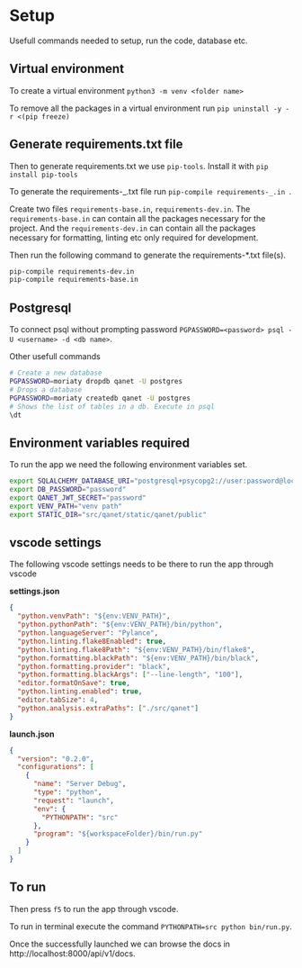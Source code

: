 # Setup

Usefull commands needed to setup, run the code, database etc.

## Virtual environment

To create a virtual environment `python3 -m venv <folder name>`

To remove all the packages in a virtual environment run `pip uninstall -y -r <(pip freeze)`

## Generate requirements.txt file

Then to generate requirements.txt we use `pip-tools`. Install it with `pip install pip-tools`

To generate the requirements-_.txt file run `pip-compile requirements-_.in `.

Create two files `requirements-base.in`, `requirements-dev.in`. The `requirements-base.in` can contain all the packages necessary for the project. And the `requirements-dev.in` can contain all the packages necessary for formatting, linting etc only required for development.

Then run the following command to generate the requirements-\*.txt file(s).

```sh
pip-compile requirements-dev.in
pip-compile requirements-base.in
```

## Postgresql

To connect psql without prompting password `PGPASSWORD=<password> psql -U <username> -d <db name>`.

Other usefull commands

```sh
# Create a new database
PGPASSWORD=moriaty dropdb qanet -U postgres
# Drops a database
PGPASSWORD=moriaty createdb qanet -U postgres
# Shows the list of tables in a db. Execute in psql
\dt
```

## Environment variables required

To run the app we need the following environment variables set.

```sh
export SQLALCHEMY_DATABASE_URI="postgresql+psycopg2://user:password@localhost:5432/db"
export DB_PASSWORD="password"
export QANET_JWT_SECRET="password"
export VENV_PATH="venv path"
export STATIC_DIR="src/qanet/static/qanet/public"
```

## vscode settings

The following vscode settings needs to be there to run the app through vscode

**settings.json**

```json
{
  "python.venvPath": "${env:VENV_PATH}",
  "python.pythonPath": "${env:VENV_PATH}/bin/python",
  "python.languageServer": "Pylance",
  "python.linting.flake8Enabled": true,
  "python.linting.flake8Path": "${env:VENV_PATH}/bin/flake8",
  "python.formatting.blackPath": "${env:VENV_PATH}/bin/black",
  "python.formatting.provider": "black",
  "python.formatting.blackArgs": ["--line-length", "100"],
  "editor.formatOnSave": true,
  "python.linting.enabled": true,
  "editor.tabSize": 4,
  "python.analysis.extraPaths": ["./src/qanet"]
}
```

**launch.json**

```json
{
  "version": "0.2.0",
  "configurations": [
    {
      "name": "Server Debug",
      "type": "python",
      "request": "launch",
      "env": {
        "PYTHONPATH": "src"
      },
      "program": "${workspaceFolder}/bin/run.py"
    }
  ]
}
```

## To run

Then press `f5` to run the app through vscode.

To run in terminal execute the command `PYTHONPATH=src python bin/run.py`.

Once the successfully launched we can browse the docs in http://localhost:8000/api/v1/docs.
